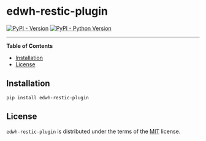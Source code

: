 # edwh-restic-plugin

[![PyPI - Version](https://img.shields.io/pypi/v/edwh-restic-plugin.svg)](https://pypi.org/project/edwh-restic-plugin)
[![PyPI - Python Version](https://img.shields.io/pypi/pyversions/edwh-restic-plugin.svg)](https://pypi.org/project/edwh-restic-plugin)

-----

**Table of Contents**

- [Installation](#installation)
- [License](#license)

## Installation

```console
pip install edwh-restic-plugin
```

## License

`edwh-restic-plugin` is distributed under the terms of the [MIT](https://spdx.org/licenses/MIT.html) license.
